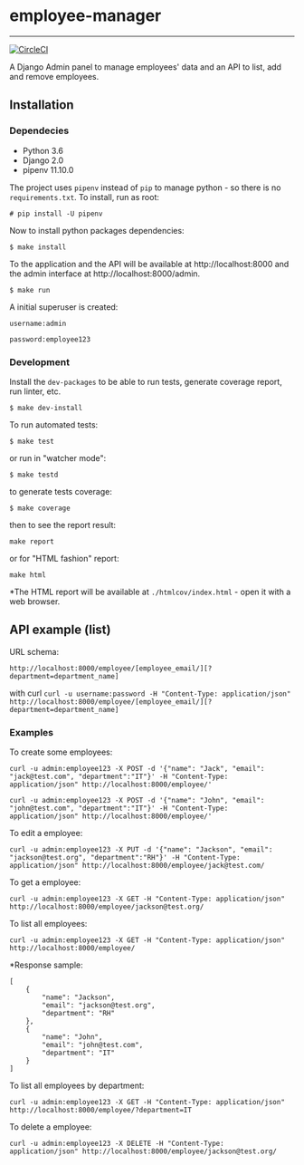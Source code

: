 # employee-manager
___
[![CircleCI](https://circleci.com/bb/sidnei/employee-manager/tree/develop.svg?style=svg&circle-token=a05a6fd2a24f3465225aba2e23a648f9a7ee1ea8)](https://circleci.com/bb/sidnei/employee-manager/tree/develop)

A Django Admin panel to manage employees' data and an API to list, add and remove employees.

## Installation

### Dependecies

- Python 3.6
- Django 2.0
- pipenv 11.10.0

The project uses `pipenv` instead of `pip` to manage python - so there is no `requirements.txt`. To install, run as root:

```# pip install -U pipenv```

Now to install python packages dependencies:

```$ make install```

To the application and the API will be available at http://localhost:8000 and the admin interface at http://localhost:8000/admin.

```$ make run```

A initial superuser is created:

```
username:admin

password:employee123

```

### Development

Install the `dev-packages` to be able to run tests, generate coverage report, run linter, etc. 

```$ make dev-install```

To run automated tests:

```$ make test```

or run in "watcher mode":

```$ make testd```

to generate tests coverage:

```$ make coverage```

then to see the report result:

```make report```

or for "HTML fashion" report:

```make html```

*The HTML report will be available at `./htmlcov/index.html` - open it with a web browser.

## API example (list)

URL schema:

```http://localhost:8000/employee/[employee_email/][?department=department_name]```

with curl
```curl -u username:password -H "Content-Type: application/json" http://localhost:8000/employee/[employee_email/][?department=department_name]```


### Examples

To create some employees:

```curl -u admin:employee123 -X POST -d '{"name": "Jack", "email": "jack@test.com", "department":"IT"}' -H "Content-Type: application/json" http://localhost:8000/employee/'```

```curl -u admin:employee123 -X POST -d '{"name": "John", "email": "john@test.com", "department":"IT"}' -H "Content-Type: application/json" http://localhost:8000/employee/'```

To edit a employee:

```curl -u admin:employee123 -X PUT -d '{"name": "Jackson", "email": "jackson@test.org", "department":"RH"}' -H "Content-Type: application/json" http://localhost:8000/employee/jack@test.com/```

To get a employee:

```curl -u admin:employee123 -X GET -H "Content-Type: application/json" http://localhost:8000/employee/jackson@test.org/```

To list all employees:

```curl -u admin:employee123 -X GET -H "Content-Type: application/json" http://localhost:8000/employee/```

*Response sample: 

```
[
    {
        "name": "Jackson",
        "email": "jackson@test.org",
        "department": "RH"
    },
    {
        "name": "John",
        "email": "john@test.com",
        "department": "IT"
    }
]
```

To list all employees by department:

```curl -u admin:employee123 -X GET -H "Content-Type: application/json" http://localhost:8000/employee/?department=IT```

To delete a employee:

```curl -u admin:employee123 -X DELETE -H "Content-Type: application/json" http://localhost:8000/employee/jackson@test.org/```